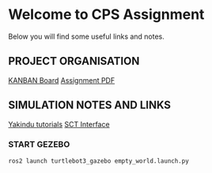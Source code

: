 # Welcome to CPS Assignment

Below you will find some useful links and notes.

## PROJECT ORGANISATION
[KANBAN Board](https://github.com/users/UP941374/projects/2/views/1)
[Assignment PDF](https://link)

## SIMULATION NOTES AND LINKS
[Yakindu tutorials](https://www.itemis.com/en/yakindu/state-machine/documentation/tutorials/tutorial_five-minutes_tutorial?hsLang=de)
[SCT Interface](https://link)

### START GEZEBO
`ros2 launch turtlebot3_gazebo empty_world.launch.py`






